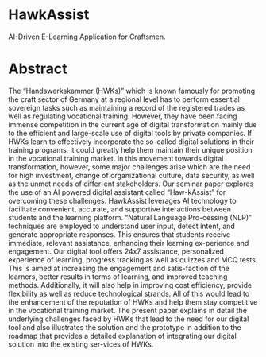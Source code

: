 # HawkAssist
AI-Driven E-Learning Application for Craftsmen.

# Abstract
The “Handswerkskammer (HWKs)” which is known famously for promoting the craft sector of Germany at a regional level has to perform essential sovereign tasks such as maintaining a record of the registered trades as well as regulating vocational training. However, they have been facing immense competition in the current age of digital transformation mainly due to the efficient and large-scale use of digital tools by private companies. If HWKs learn to effectively incorporate the so-called digital solutions in their training programs, it could greatly help them maintain their unique position in the vocational training market. In this movement towards digital transformation, however, some major challenges arise which are the need for high investment, change of organizational culture, data security, as well as the unmet needs of differ-ent stakeholders. Our seminar paper explores the use of an AI powered digital assistant called “Haw-kAssist” for overcoming these challenges. HawkAssist leverages AI technology to facilitate convenient, accurate, and supportive interactions between students and the learning platform. “Natural Language Pro-cessing (NLP)” techniques are employed to understand user input, detect intent, and generate appropriate responses. This ensures that students receive immediate, relevant assistance, enhancing their learning ex-perience and engagement. Our digital tool offers 24x7 assistance, personalized experience of learning, progress tracking as well as quizzes and MCQ tests. This is aimed at increasing the engagement and satis-faction of the learners, better results in terms of learning, and improved teaching methods. Additionally, it will also help in improving cost efficiency, provide flexibility as well as reduce technological strands. All of this would lead to the enhancement of the reputation of HWKs and help them stay competitive in the vocational training market. The present paper explains in detail the underlying challenges faced by HWKs that lead to the need for our digital tool and also illustrates the solution and the prototype in addition to the roadmap that provides a detailed explanation of integrating our digital solution into the existing ser-vices of HWKs.
